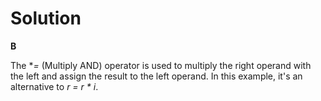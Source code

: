 # Solution

**B**

The **=* (Multiply AND) operator is used to multiply the right operand with the left and assign the result to the left operand. In
this example, it's an alternative to *r = r * i*.
